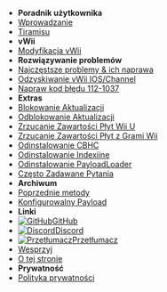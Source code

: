 - **Poradnik użytkownika**
- [Wprowadzanie](introduction)
- [Tiramisu](tiramisu/sd-preparation)
- **vWii**
- [Modyfikacja vWii](vwii-modding)
- **Rozwiązywanie problemów**
- [Najczęstsze problemy & ich naprawa](common-issues-fixes)
- [Odzyskiwanie vWii IOS/Channel](recover-vwii-ioses-channels)
- [Napraw kod błędu 112-1037](fix-errcode-112-1037)
- **Extras**
- [Blokowanie Aktualizacji](block-updates)
- [Odblokowanie Aktualizacji](unblock-updates)
- [Zrzucanie Zawartości Płyt Wii U](dump-games)
- [Zrzucanie Zawartości Płyt z Grami Wii](dump-wii-games)
- [Odinstalowanie CBHC](uninstall-cbhc)
- [Odinstalowanie Indexiine](uninstall-indexiine)
- [Odinstalowanie PayloadLoader](uninstall-payloadloader)
- [Często Zadawane Pytania](faq)
- **Archiwum**
- [Poprzednie metody](archive/cfw-choice)
- [Konfigurowalny Payload](configurable-payload)
- **Linki**
- [![GitHub](https://icongr.am/simple/github.svg?color=808080&size=16)GitHub](https://github.com/hacks-guide/Guide-WiiU)
- [![Discord](https://icongr.am/simple/discord.svg?colored&size=16)Discord](https://discord.gg/C29hYvh)
- [![Przetłumacz](https://icongr.am/material/translate.svg?color=808080&size=16)Przetłumacz](https://hacks-guide.crowdin.com/u/projects/10)
- [Wesprzyj](donations)
- [O tej stronie](about)
- **Prywatność**
- [Polityka prywatności](privacy-policy)
